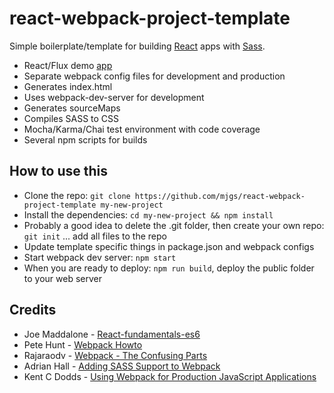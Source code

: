 # react-webpack-project-template

Simple boilerplate/template for building [React](https://facebook.github.io/react/) apps with [Sass](http://sass-lang.com/).
  
  * React/Flux demo [app](https://github.com/mjgs/fluxxor-flux-comparison-app) 
  * Separate webpack config files for development and production
  * Generates index.html
  * Uses webpack-dev-server for development
  * Generates sourceMaps
  * Compiles SASS to CSS
  * Mocha/Karma/Chai test environment with code coverage
  * Several npm scripts for builds

## How to use this

  * Clone the repo: `git clone https://github.com/mjgs/react-webpack-project-template my-new-project`
  * Install the dependencies: `cd my-new-project && npm install`
  * Probably a good idea to delete the .git folder, then create your own repo: `git init` ... add all files to the repo
  * Update template specific things in package.json and webpack configs
  * Start webpack dev server: `npm start`
  * When you are ready to deploy: `npm run build`, deploy the public folder to your web server  

## Credits

  * Joe Maddalone - [React-fundamentals-es6](https://github.com/joemaddalone/egghead-react-fundamentals-es6)
  * Pete Hunt - [Webpack Howto](https://github.com/petehunt/webpack-howto)
  * Rajaraodv - [Webpack - The Confusing Parts](https://medium.com/@rajaraodv/webpack-the-confusing-parts-58712f8fcad9#.wh5l2m7fp)
  * Adrian Hall - [Adding SASS Support to Webpack](https://shellmonger.com/2016/01/19/adding-sass-support-to-webpack/)
  * Kent C Dodds - [Using Webpack for Production JavaScript Applications](https://egghead.io/courses/using-webpack-for-production-javascript-applications)
